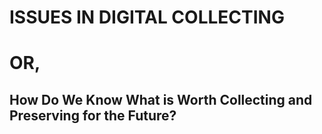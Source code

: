 # ISSUES IN DIGITAL COLLECTING
# OR,
## How Do We Know What is Worth Collecting and Preserving for the Future?
